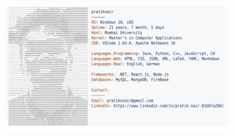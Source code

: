 <a href="https://github.com/Andrew6rant/Andrew6rant">
  <picture>
    <source media="(prefers-color-scheme: dark)" srcset="https://raw.githubusercontent.com/Andrew6rant/Andrew6rant/main/dark_mode.svg">
    <img alt="Andrew Grant's GitHub Profile README" src="https://github.com/pratiksnair/pratiksnair/blob/87503c841629adb875c3d3f1c2f6862cc115f823/Untitled.svg">
  </picture>
</a>
